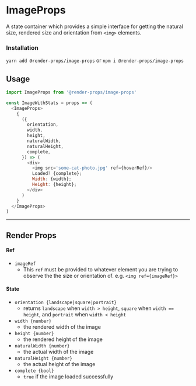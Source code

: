 # ImageProps
A state container which provides a simple interface for getting the natural size,
rendered size and orientation from `<img>` elements.

### Installation
```yarn add @render-props/image-props``` or ```npm i @render-props/image-props```

## Usage
```js
import ImageProps from '@render-props/image-props'

const ImageWithStats = props => (
  <ImageProps>
    {
      ({
        orientation,
        width,
        height,
        naturalWidth,
        naturalHeight,
        complete,
      }) => (
        <div>
          <img src='some-cat-photo.jpg' ref={hoverRef}/>
          Loaded? {complete};
          Width: {width};
          Height: {height};
        </div>
      )
    }
  </ImageProps>
)
```

____

## Render Props

#### Ref
- `imageRef`
  - This `ref` must be provided to whatever element you are trying to observe the
    the size or orientation of. e.g. `<img ref={imageRef}>`

#### State
- `orientation {landscape|square|portrait}`
  - returns `landscape` when `width > height`, `square` when `width == height`,
    and `portrait` when `width < height`
- `width {number}`
  - the rendered width of the image
- `height {number}`
  - the rendered height of the image
- `naturalWidth {number}`
  - the actual width of the image
- `naturalHeight {number}`
  - the actual height of the image
- `complete {bool}`
  - `true` if the image loaded successfully
